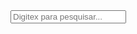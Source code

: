 <div>
  <input type="text" id="searchInput" placeholder="Digitex para pesquisar..." onkeyup="search()">
  <ul id="searchResults"></ul>
</div>

<script>
let index = new FlexSearch.Index();
let pagesData = []; // Armazena os dados das páginas

// Carrega os dados e cria o índice de busca
fetch('/index.json')
  .then(response => response.json())
  .then(data => {
    pagesData = data.pages; // Salva os dados das páginas
    data.pages.forEach((page, id) => {
      index.add(id, page.title + " " + page.content); // Indexa título e conteúdo
    });
  });

function search() {
  const input = document.getElementById('searchInput');
  const filter = input.value;
  const results = index.search(filter, { limit: 10 }); // Limita os resultados a 10
  const ul = document.getElementById("searchResults");
  ul.innerHTML = ''; // Limpa os resultados anteriores

  results.forEach(id => {
    const page = pagesData[id]; // Acessa os dados da página diretamente
    if (page) { // Verifica se a página existe
      const li = document.createElement("li");
      li.innerHTML = `<a href="${page.url}">${page.title}</a>`;
      ul.appendChild(li);
    }
  });
}
</script>
